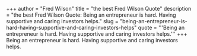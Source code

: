 +++
author = "Fred Wilson"
title = "the best Fred Wilson Quote"
description = "the best Fred Wilson Quote: Being an entrepreneur is hard. Having supportive and caring investors helps."
slug = "being-an-entrepreneur-is-hard-having-supportive-and-caring-investors-helps"
quote = '''Being an entrepreneur is hard. Having supportive and caring investors helps.'''
+++
Being an entrepreneur is hard. Having supportive and caring investors helps.
